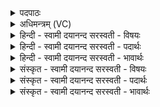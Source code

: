 <details><summary>पदपाठः</summary>

इष॑म्। ऊर्ज॑म्। अ॒हम्। इ॒तः। आद॑म्। ऋ॒तस्य॑। योनि॑म्। म॒हि॒षस्य॑। धारा॑म्। आ। मा॒। गोषु॑। वि॒श॒तु॒। आ। त॒नूषु॑। जहा॑मि। से॒दिम्। अनि॑राम् अमी॑वाम्। १०५।
</details>

<details><summary>अधिमन्त्रम् (VC)</summary>

- विद्वान् देवता
- हिरण्यगर्भ ऋषिः
- विराट्त्रिष्टुप्
- धैवतः
</details>

<details><summary>हिन्दी - स्वामी दयानन्द सरस्वती  - विषयः</summary>

अब ठीक-ठीक आहार-विहार करें, यह विषय अगले मन्त्र में कहा है ॥
</details>

<details><summary>हिन्दी - स्वामी दयानन्द सरस्वती  - पदार्थः</summary>

पदार्थान्वयभाषाः -  हे मनुष्यो ! जैसे (अहम्) मैं (इतः) इस पूर्वोक्त विद्युत्स्वरूप से (आदम्) भोगने योग्य (इषम्) अन्न (ऊर्जम्) पराक्रम (महिषस्य) बड़े (ऋतस्य) सत्य के (योनिम्) कारण (धाराम्) धारण करनेवाली वाणी को प्राप्त होऊँ, जैसे अन्न और पराक्रम (मा) मुझ को (आविशतु) प्राप्त हो, जिससे मेरे (गोषु) इन्द्रियों और (तनूषु) शरीर में प्रविष्ट हुई (सेदिम्) दुःख का हेतु (अनिराम्) जिसमें अन्न का भोजन भी न कर सकें, ऐसी (अमीवाम्) रोगों से उत्पन्न हुई पीड़ा को (आ, जहामि) छोड़ता हूँ, वैसे तुम लोग भी करो ॥१०५ ॥
</details>

<details><summary>हिन्दी - स्वामी दयानन्द सरस्वती  - भावार्थः</summary>

भावार्थभाषाः -  मनुष्यों को चाहिये कि अग्नि का जो वीर्य्य आदि से युक्त स्वरूप है, उसको प्रदीप्त करने से रोगों का नाश करें। इन्द्रिय और शरीर को स्वस्थ रोगरहित करके कार्य्य-कारण की जाननेहारी विद्यायुक्त वाणी को प्राप्त होवें और युक्ति से आहार-विहार भी करें ॥१०५ ॥
</details>

<details><summary>संस्कृत - स्वामी दयानन्द सरस्वती  - विषयः</summary>

अथ युक्ताहारविहारौ कुर्युरित्याह ॥
</details>

<details><summary>संस्कृत - स्वामी दयानन्द सरस्वती  - पदार्थः</summary>

पदार्थान्वयभाषाः -  हे मनुष्याः ! यथाऽहमित आदमिषमूर्जं महिषस्यर्त्तस्य योनिं धारां प्राप्नुयाम्, यथेयमिडूर्क् मा मामाविशतु, येन मम गोषु तनूषु प्रविष्टां सेदिमनिराममीवां जहामि त्यजामि, तथा यूयमपि कुरुत ॥१०५ ॥
</details>

<details><summary>संस्कृत - स्वामी दयानन्द सरस्वती  - भावार्थः</summary>

भावार्थभाषाः -  मनुष्या अग्नेर्यच्छुक्रादियुक्तं स्वरूपं तेन रोगान् हन्युः। इन्द्रियाणि शरीराणि च स्वस्थान्यरोगाणि कृत्वा कार्य्यकारणज्ञापिकां विद्यावाचं प्राप्नुवन्तु, युक्त्याहारविहारौ च कुर्य्युः ॥१०५ ॥
</details>